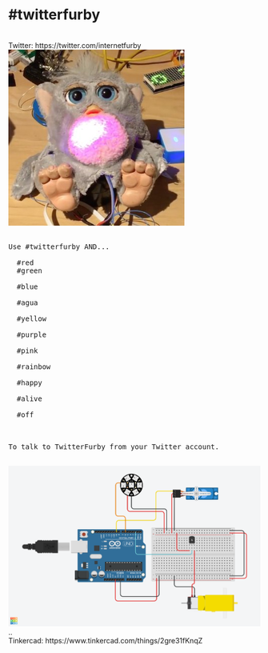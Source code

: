 # #twitterfurby
<br>
Twitter: https://twitter.com/internetfurby<br>
<img src="https://github.com/larsgimse/twitterfurby/blob/master/pictures/twitterfurby.jpg"><br>
<br>
<pre>
Use #twitterfurby AND...<br>
  #red
  #green<br>
  #blue<br>
  #agua<br>
  #yellow<br>
  #purple<br>
  #pink<br>
  #rainbow<br>
  #happy<br>
  #alive<br>
  #off<br>
<br>
To talk to TwitterFurby from your Twitter account.<br>
</pre>
<img src="https://github.com/larsgimse/twitterfurby/blob/master/pictures/TwitterFurby.png"><br>
..<br>
Tinkercad: https://www.tinkercad.com/things/2gre31fKnqZ
